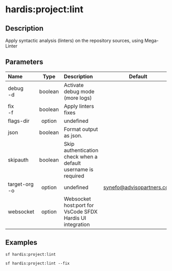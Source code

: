 <!-- This file has been generated with command 'sf hardis:doc:plugin:generate'. Please do not update it manually or it may be overwritten -->
# hardis:project:lint

## Description

Apply syntactic analysis (linters) on the repository sources, using Mega-Linter

## Parameters

| Name              |  Type   | Description                                                   |           Default           | Required | Options |
|:------------------|:-------:|:--------------------------------------------------------------|:---------------------------:|:--------:|:-------:|
| debug<br/>-d      | boolean | Activate debug mode (more logs)                               |                             |          |         |
| fix<br/>-f        | boolean | Apply linters fixes                                           |                             |          |         |
| flags-dir         | option  | undefined                                                     |                             |          |         |
| json              | boolean | Format output as json.                                        |                             |          |         |
| skipauth          | boolean | Skip authentication check when a default username is required |                             |          |         |
| target-org<br/>-o | option  | undefined                                                     | <synefo@advisopartners.com> |          |         |
| websocket         | option  | Websocket host:port for VsCode SFDX Hardis UI integration     |                             |          |         |

## Examples

```shell
sf hardis:project:lint
```

```shell
sf hardis:project:lint --fix
```


